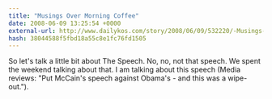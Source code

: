 ```yaml
---
title: "Musings Over Morning Coffee"
date: 2008-06-09 13:25:54 +0000
external-url: http://www.dailykos.com/story/2008/06/09/532220/-Musings-Over-Morning-Coffee
hash: 38044588f5fbd18a55c8e1fc76fd1505
---
```


So let's talk a little bit about The Speech. No, no, not that speech. We spent the weekend talking about that. I am talking about this speech (Media reviews: "Put McCain's speech against Obama's - and this was a wipe-out.").
